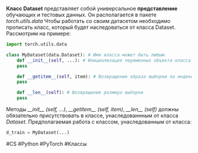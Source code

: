 **Класс Dataset** представляет собой универсальное **представление** обучающих и тестовых данных.
Он располагается в пакете *torch.utils.data*
Чтобы работать со своим датасетом необходимо прописать класс, который будет наследоваться от класса Dataset. Рассмотрим на примере:
```Python
import torch.utils.data

class MyDataset(data.Dataset): # Имя класса может быть любым
	def __init__(self, ...): # Инициализация переменных объекта класса
	pass

	def __getitem__(self, item): # Возвращение образа выборки по индексу item
	pass

	def __len__(self): # Возвращение размера выборки
	pass
```
Методы *\_\_init\_\_ (self, ...)*, *\_\_getitem\_\_ (self, item)*, *\_\_len\_\_ (self)* должны обязательно присутствовать в классе, унаследованнным от класса *Dataset*.
Предполагаемая работа с классом, унаследованным от класса:
```Python
d_train = MyDataset(...)
```

#CS #Python #PyTorch #Классы 